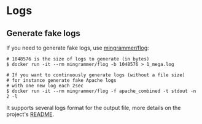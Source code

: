 # Logs

## Generate fake logs

If you need to generate fake logs, use [mingrammer/flog](https://github.com/mingrammer/flog):

```shell
# 1048576 is the size of logs to generate (in bytes)
$ docker run -it --rm mingrammer/flog -b 1048576 > 1_mega.log

# If you want to continuously generate logs (without a file size)
# for instance generate fake Apache logs
# with one new log each 2sec
$ docker run -it --rm mingrammer/flog -f apache_combined -t stdout -n 2 -l
```
It supports several logs format for the output file, more details on the project's [README](https://github.com/mingrammer/flog/blob/master/README.md).

